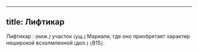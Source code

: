 
---
title: Лифтикар
---
Лифтикар
: ⦅ниж.⦆ участок ⦅ущ.⦆ Мариали, где оно приобретает характер неширокой всхолмленной ⦅дол.⦆ ⦃В15⦄.
